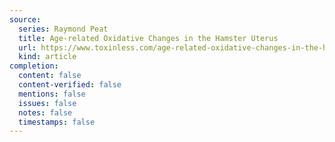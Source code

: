 ```yaml
---
source:
  series: Raymond Peat
  title: Age-related Oxidative Changes in the Hamster Uterus
  url: https://www.toxinless.com/age-related-oxidative-changes-in-the-hamster-uterus.pdf # Ray's dissertation
  kind: article
completion:
  content: false
  content-verified: false
  mentions: false
  issues: false
  notes: false
  timestamps: false
---
```


